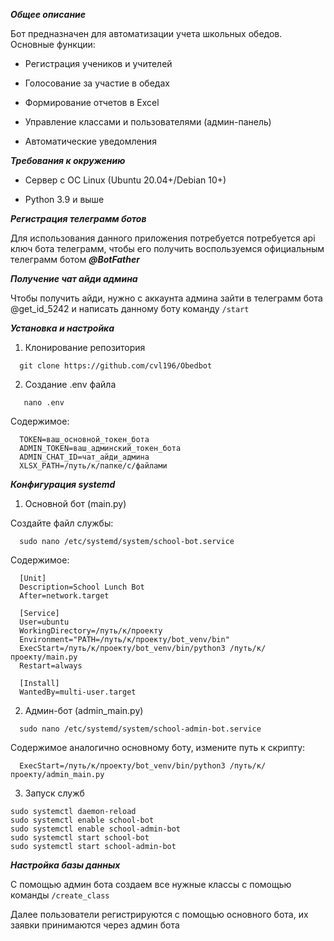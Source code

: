 ***Общее описание***

 Бот предназначен для автоматизации учета школьных обедов. Основные функции:

- Регистрация учеников и учителей

- Голосование за участие в обедах

- Формирование отчетов в Excel

- Управление классами и пользователями (админ-панель)

- Автоматические уведомления


***Требования к окружению***

 - Сервер с ОС Linux (Ubuntu 20.04+/Debian 10+)

 - Python 3.9 и выше


***Регистрация телеграмм ботов*** 

Для использования данного приложения потребуется потребуется api ключ бота телеграмм, чтобы его получить воспользуемся официальным телеграмм ботом _**@BotFather**_

***Получение чат айди админа***

Чтобы получить айди, нужно с аккаунта админа зайти в телеграмм бота @get_id_5242 и написать данному боту команду ````/start````

***Установка и настройка***

1. Клонирование репозитория
````
  git clone https://github.com/cvl196/Obedbot
````
2. Создание .env файла
````
   nano .env
````
Содержимое:
````
  TOKEN=ваш_основной_токен_бота
  ADMIN_TOKEN=ваш_админский_токен_бота
  ADMIN_CHAT_ID=чат_айди_админа
  XLSX_PATH=/путь/к/папке/с/файлами
````
***Конфигурация systemd***
1. Основной бот (main.py)

Создайте файл службы:
````
  sudo nano /etc/systemd/system/school-bot.service
````
Содержимое:
````
  [Unit]
  Description=School Lunch Bot
  After=network.target
  
  [Service]
  User=ubuntu
  WorkingDirectory=/путь/к/проекту
  Environment="PATH=/путь/к/проекту/bot_venv/bin"
  ExecStart=/путь/к/проекту/bot_venv/bin/python3 /путь/к/проекту/main.py
  Restart=always
  
  [Install]
  WantedBy=multi-user.target
````
2. Админ-бот (admin_main.py)
````
  sudo nano /etc/systemd/system/school-admin-bot.service
````
Содержимое аналогично основному боту, измените путь к скрипту:
````
  ExecStart=/путь/к/проекту/bot_venv/bin/python3 /путь/к/проекту/admin_main.py
````
3. Запуск служб
````
sudo systemctl daemon-reload
sudo systemctl enable school-bot
sudo systemctl enable school-admin-bot
sudo systemctl start school-bot
sudo systemctl start school-admin-bot

````

***Настройка базы данных***

С помощью админ бота создаем все нужные классы с помощью команды 
````/create_class````

Далее пользователи регистрируются с помощью основного бота, их заявки принимаются через админ бота



